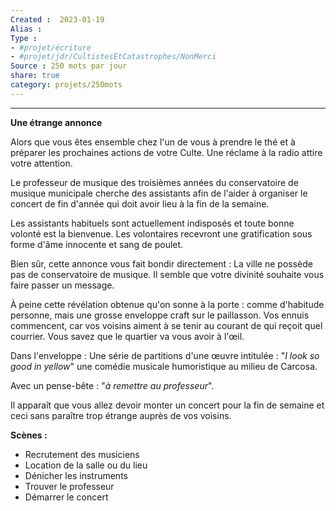 ```yaml
---
Created :  2023-01-19
Alias :
Type : 
- #projet/écriture
- #projet/jdr/CultistesEtCatastrophes/NonMerci 
Source : 250 mots par jour
share: true
category: projets/250mots
---
```



***

**Une étrange annonce**

Alors que vous êtes ensemble chez l'un de vous à prendre le thé et à préparer les prochaines actions de votre Culte. Une réclame à la radio attire votre attention.

Le professeur de musique des troisièmes années du conservatoire de musique municipale cherche des assistants afin de l'aider à organiser le concert de fin d'année qui doit avoir lieu à la fin de la semaine. 

Les assistants habituels sont actuellement indisposés et toute bonne volonté est la bienvenue. Les volontaires recevront une gratification sous forme d'âme innocente et sang de poulet.

Bien sûr, cette annonce vous fait bondir directement : La ville ne possède pas de conservatoire de musique. Il semble que votre divinité souhaite vous faire passer un message.

À peine cette révélation obtenue qu'on sonne à la porte : comme d'habitude personne, mais une grosse enveloppe craft sur le paillasson. Vos ennuis commencent, car vos voisins aiment à se tenir au courant de qui reçoit quel courrier. Vous savez que le quartier va vous avoir à l'œil.

Dans l'enveloppe : Une série de partitions d'une œuvre intitulée : "*I look so good in yellow*" une comédie musicale humoristique au milieu de Carcosa. 

Avec un pense-bête : "*à remettre au professeur*".

Il apparaît que vous allez devoir monter un concert pour la fin de semaine et ceci sans paraître trop étrange auprès de vos voisins.

**Scènes :**
- Recrutement des musiciens
- Location de la salle ou du lieu
- Dénicher les instruments 
-  Trouver le professeur 
- Démarrer le concert